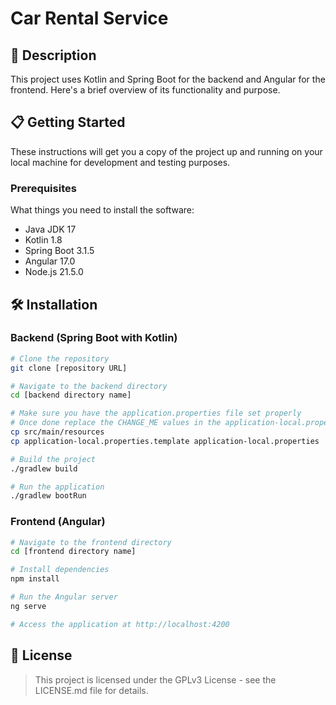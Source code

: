 # Car Rental Service

## 🚀 Description

This project uses Kotlin and Spring Boot for the backend and Angular for the frontend. Here's a brief overview of its
functionality and purpose.

## 📋 Getting Started

These instructions will get you a copy of the project up and running on your local machine for development and testing
purposes.

### Prerequisites

What things you need to install the software:

- Java JDK 17
- Kotlin 1.8
- Spring Boot 3.1.5
- Angular 17.0
- Node.js 21.5.0

## 🛠 Installation

### Backend (Spring Boot with Kotlin)

```bash
# Clone the repository
git clone [repository URL]

# Navigate to the backend directory
cd [backend directory name]

# Make sure you have the application.properties file set properly
# Once done replace the CHANGE_ME values in the application-local.properties 
cp src/main/resources
cp application-local.properties.template application-local.properties

# Build the project
./gradlew build

# Run the application
./gradlew bootRun

```

### Frontend (Angular)

```bash
# Navigate to the frontend directory
cd [frontend directory name]

# Install dependencies
npm install

# Run the Angular server
ng serve

# Access the application at http://localhost:4200

```

## 📄 License

> This project is licensed under the GPLv3 License - see the LICENSE.md file for details.

